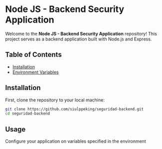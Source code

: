 # Node JS - Backend Security Application

Welcome to the **Node JS - Backend Security Application** repository! This project serves as a backend application built with Node.js and Express. 

## Table of Contents

- [Installation](#installation)
- [Environment Variables](#environment-variables)

## Installation

First, clone the repository to your local machine:

```bash
git clone https://github.com/siulppeking/seguridad-backend.git
cd seguridad-backend
```

## Usage

Configure your application on variables specified in the environment